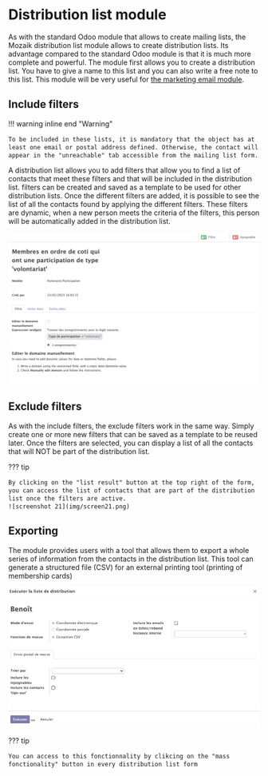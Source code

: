 # Distribution list module

As with the standard Odoo module that allows to create mailing lists, the Mozaik distribution list module allows to create distribution lists. Its advantage compared to the standard Odoo module is that it is much more complete and powerful. The module first allows you to create a distribution list. You have to give a name to this list and you can also write a free note to this list. This module will be very useful for <a href=https://mozaik-association.github.io/mozaik/email-marketing tagret="_blank">the marketing email module</a>. 


## Include filters

!!! warning inline end "Warning"

    To be included in these lists, it is mandatory that the object has at least one email or postal address defined. Otherwise, the contact will appear in the "unreachable" tab accessible from the mailing list form.
    
A distribution list allows you to add filters that allow you to find a list of contacts that meet these filters and that will be included in the distribution list. filters can be created and saved as a template to be used for other distribution lists. Once the different filters are added, it is possible to see the list of all the contacts found by applying the different filters. These filters are dynamic, when a new person meets the criteria of the filters, this person will be automatically added in the distribution list.

![screenshot 18](img/screen18.png)

## Exclude filters

As with the include filters, the exclude filters work in the same way. Simply create one or more new filters that can be saved as a template to be reused later. Once the filters are selected, you can display a list of all the contacts that will NOT be part of the distribution list.


??? tip

    By clicking on the "list result" button at the top right of the form, you can access the list of contacts that are part of the distribution list once the filters are active.
    ![screenshot 21](img/screen21.png)


## Exporting

The module provides users with a tool that allows them to export a whole series of information from the contacts in the distribution list. This tool can generate a structured file (CSV) for an external printing tool (printing of membership cards)

![screenshot 22](img/screen22.png)

??? tip

    You can access to this fonctionnality by clikcing on the "mass fonctionality" button in every distribution list form